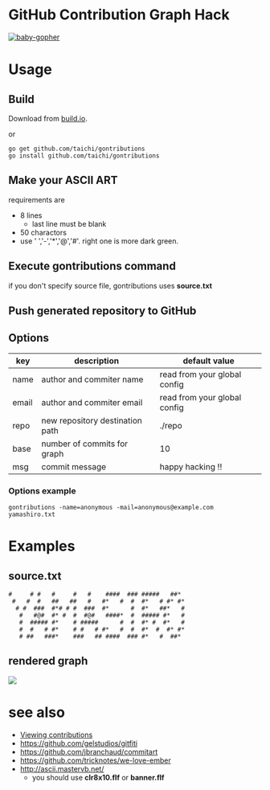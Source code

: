 # GitHub Contribution Graph Hack

[![baby-gopher](https://raw2.github.com/drnic/babygopher-site/gh-pages/images/babygopher-badge.png)](http://www.babygopher.org)

# Usage

## Build

Download from [build.io](http://gobuild.io/download/https:/github.com/taichi/gontributions).

or 

```
go get github.com/taichi/gontributions
go install github.com/taichi/gontributions
```

## Make your ASCII ART
requirements are
* 8 lines
    * last line must be blank
* 50 charactors
* use ' ','-','*','@','#'. right one is more dark green.

## Execute gontributions command
if you don't specify source file, gontributions uses **source.txt**

## Push generated repository to GitHub

## Options

key | description | default value
----- | ------------- | -----------
name | author and commiter name | read from your global config
email | author and commiter email | read from your global config
repo | new repository destination path | ./repo
base | number of commits for graph | 10
msg | commit message | happy hacking !!

### Options example

```
gontributions -name=anonymous -mail=anonymous@example.com yamashiro.txt
```

# Examples

## source.txt
```
#     # #   #     #   #    ####  ### #####   ##* 
 #   #  #   ##   ##   #   #*   #  #  #*   # #* #*
  # #  ###  #*# # #  ###  #*      #  #*   ##*   #
   #   #@#  #* #  #  #@#   ####*  #  ##### #*   #
   #  ##### #*    # #####      #  #  #* #  #*   #
   #  #   # #*    # #   # #*   #  #  #*  #  #* #*
   # ##   ###*    ###   ## ####  ### #*   #  ##* 
```
## rendered graph
![](https://raw.github.com/taichi/gontributions/master/example.png)

# see also
* [Viewing contributions](https://help.github.com/articles/viewing-contributions)
* <https://github.com/gelstudios/gitfiti>
* <https://github.com/jbranchaud/commitart>
* <https://github.com/tricknotes/we-love-ember>
* http://ascii.mastervb.net/
    * you should use **clr8x10.flf** or **banner.flf**
